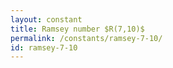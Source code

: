 ```yaml
---
layout: constant
title: Ramsey number $R(7,10)$
permalink: /constants/ramsey-7-10/
id: ramsey-7-10
---
```

